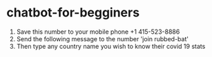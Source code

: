 # chatbot-for-begginers

1. Save this number to your mobile phone +1 415-523-8886
2. Send the following message to the number 'join rubbed-bat'
3. Then type any country name you wish to know their covid 19 stats
